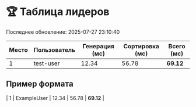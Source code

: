 # 🏆 Таблица лидеров

Последнее обновление: 2025-07-27 23:10:40

| Место | Пользователь | Генерация (мс) | Сортировка (мс) | Всего (мс) |
|-------|-------------|----------------|-----------------|------------|
| 1 | test-user | 12.34 | 56.78 | **69.12** |


## Пример формата
| 1 | ExampleUser | 12.34 | 56.78 | **69.12** |